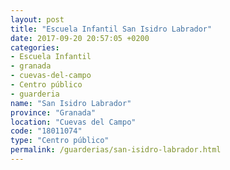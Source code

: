 ```yaml
---
layout: post
title: "Escuela Infantil San Isidro Labrador"
date: 2017-09-20 20:57:05 +0200
categories:
- Escuela Infantil
- granada
- cuevas-del-campo
- Centro público
- guarderia
name: "San Isidro Labrador"
province: "Granada"
location: "Cuevas del Campo"
code: "18011074"
type: "Centro público"
permalink: /guarderias/san-isidro-labrador.html
---
```

